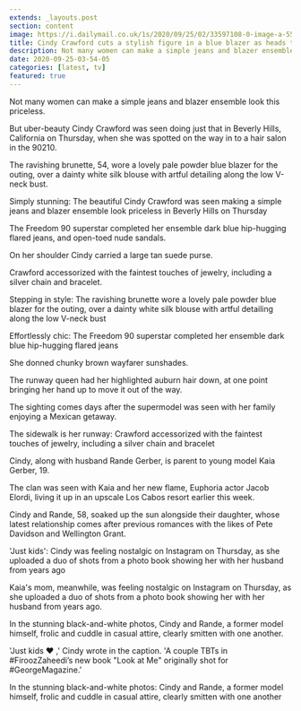 ```yaml
---
extends: _layouts.post
section: content
image: https://i.dailymail.co.uk/1s/2020/09/25/02/33597108-0-image-a-55_1600996277949.jpg 
title: Cindy Crawford cuts a stylish figure in a blue blazer as heads to hair salon in Beverly Hills 
description: Not many women can make a simple jeans and blazer ensemble look this priceless. But uber-beauty Cindy Crawford was seen doing just that in Beverly Hills, California on Thursday. 
date: 2020-09-25-03-54-05 
categories: [latest, tv] 
featured: true 
--- 
```

Not many women can make a simple jeans and blazer ensemble look this priceless.

But uber-beauty Cindy Crawford was seen doing just that in Beverly Hills, California on Thursday, when she was spotted on the way in to a hair salon in the 90210.

The ravishing brunette, 54, wore a lovely pale powder blue blazer for the outing, over a dainty white silk blouse with artful detailing along the low V-neck bust. 

Simply stunning: The beautiful Cindy Crawford was seen making a simple jeans and blazer ensemble look priceless in Beverly Hills on Thursday

The Freedom 90 superstar completed her ensemble dark blue hip-hugging flared jeans, and open-toed nude sandals. 

On her shoulder Cindy carried a large tan suede purse.

Crawford accessorized with the faintest touches of jewelry, including a silver chain and bracelet.   

Stepping in style: The ravishing brunette wore a lovely pale powder blue blazer for the outing, over a dainty white silk blouse with artful detailing along the low V-neck bust

Effortlessly chic: The Freedom 90 superstar completed her ensemble dark blue hip-hugging flared jeans

She donned chunky brown wayfarer sunshades.

The runway queen had her highlighted auburn hair down, at one point bringing her hand up to move it out of the way.

The sighting comes days after the supermodel was seen with her family enjoying a Mexican getaway. 

The sidewalk is her runway: Crawford accessorized with the faintest touches of jewelry, including a silver chain and bracelet

Cindy, along with husband Rande Gerber, is parent to young model Kaia Gerber, 19.

The clan was seen with Kaia and her new flame, Euphoria actor Jacob Elordi, living it up in an upscale Los Cabos resort earlier this week.  

Cindy and Rande, 58, soaked up the sun alongside their daughter, whose latest relationship comes after previous romances with the likes of Pete Davidson and Wellington Grant. 

'Just kids': Cindy was feeling nostalgic on Instagram on Thursday, as she uploaded a duo of shots from a photo book showing her with her husband from years ago

Kaia's mom, meanwhile, was feeling nostalgic on Instagram on Thursday, as she uploaded a duo of shots from a photo book showing her with her husband from years ago.

In the stunning black-and-white photos, Cindy and Rande, a former model himself, frolic and cuddle in casual attire, clearly smitten with one another.

'Just kids ❤️ ,' Cindy wrote in the caption. 'A couple TBTs in #FiroozZaheedi’s new book "Look at Me" originally shot for #GeorgeMagazine.'

In the stunning black-and-white photos: Cindy and Rande, a former model himself, frolic and cuddle in casual attire, clearly smitten with one another

